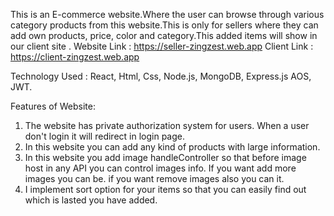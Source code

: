 This is an E-commerce website.Where the user can browse through various category products from this website.This is only for sellers where they can add own products, price, color and category.This added items will show in our client site .
Website Link : https://seller-zingzest.web.app
Client Link : https://client-zingzest.web.app

Technology Used : React, Html, Css, Node.js, MongoDB, Express.js  AOS, JWT.

Features of Website:
1. The website has private authorization system for users. When a user don't login it  will redirect in login page.
2. In this website you can add any kind of products with large information.
3. In this website you add image handleController so that before image host in any API you can control images info. If you want add more images you can be. if you want remove images also you can it.
4. I implement sort option for your items so that you can easily find out which is  lasted you have added.